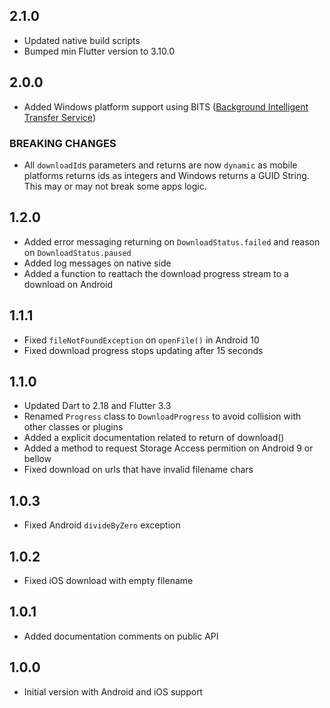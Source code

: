 ## 2.1.0

* Updated native build scripts
* Bumped min Flutter version to 3.10.0

## 2.0.0

* Added Windows platform support using BITS ([Background Intelligent Transfer Service](https://learn.microsoft.com/en-us/windows/win32/bits/background-intelligent-transfer-service-portal))

### BREAKING CHANGES
* All `downloadId`s parameters and returns are now `dynamic` as mobile platforms returns ids as integers and Windows returns a GUID String. This may or may not break some apps logic.

## 1.2.0

* Added error messaging returning on `DownloadStatus.failed` and reason on `DownloadStatus.paused`
* Added log messages on native side
* Added a function to reattach the download progress stream to a download on Android

## 1.1.1

* Fixed `fileNotFoundException` on `openFile()` in Android 10
* Fixed download progress stops updating after 15 seconds

## 1.1.0

* Updated Dart to 2.18 and Flutter 3.3
* Renamed `Progress` class to `DownloadProgress` to avoid collision with other classes or plugins
* Added a explicit documentation related to return of download()
* Added a method to request Storage Access permition on Android 9 or bellow
* Fixed download on urls that have invalid filename chars

## 1.0.3

* Fixed Android `divideByZero` exception

## 1.0.2

* Fixed iOS download with empty filename

## 1.0.1

* Added documentation comments on public API

## 1.0.0

* Initial version with Android and iOS support
